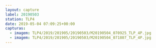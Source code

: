 ```yaml
---
layout: capture
label: 20190503
station: TLP4
date: 2019-05-04 07:09:25+00:00
capturas:
  - imagem: TLP4/2019/201905/20190503/M20190504_070925_TLP_4P.jpg
  - imagem: TLP4/2019/201905/20190503/M20190504_071807_TLP_4P.jpg
---
```

